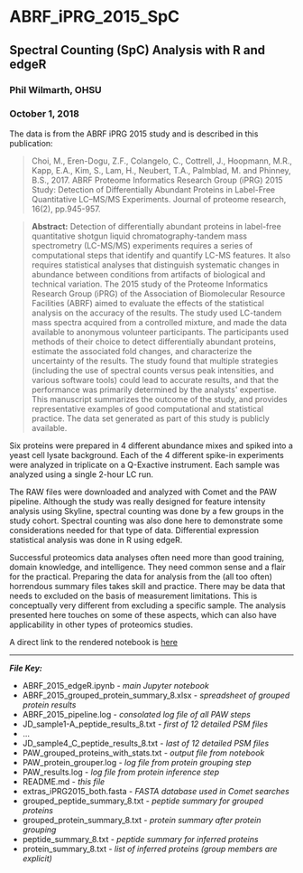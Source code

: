 # ABRF_iPRG_2015_SpC

## Spectral Counting (SpC) Analysis with R and edgeR
### Phil Wilmarth, OHSU
### October 1, 2018

The data is from the ABRF iPRG 2015 study and is described in this publication:

> Choi, M., Eren-Dogu, Z.F., Colangelo, C., Cottrell, J., Hoopmann, M.R., Kapp, E.A., Kim, S., Lam, H., Neubert, T.A., Palmblad, M. and Phinney, B.S., 2017. ABRF Proteome Informatics Research Group (iPRG) 2015 Study: Detection of Differentially Abundant Proteins in Label-Free Quantitative LC–MS/MS Experiments. Journal of proteome research, 16(2), pp.945-957.

> **Abstract:**
Detection of differentially abundant proteins in label-free quantitative shotgun liquid chromatography-tandem mass spectrometry (LC-MS/MS) experiments requires a series of computational steps that identify and quantify LC-MS features. It also requires statistical analyses that distinguish systematic changes in abundance between conditions from artifacts of biological and technical variation. The 2015 study of the Proteome Informatics Research Group (iPRG) of the Association of Biomolecular Resource Facilities (ABRF) aimed to evaluate the effects of the statistical analysis on the accuracy of the results. The study used LC-tandem mass spectra acquired from a controlled mixture, and made the data available to anonymous volunteer participants. The participants used methods of their choice to detect differentially abundant proteins, estimate the associated fold changes, and characterize the uncertainty of the results. The study found that multiple strategies (including the use of spectral counts versus peak intensities, and various software tools) could lead to accurate results, and that the performance was primarily determined by the analysts' expertise. This manuscript summarizes the outcome of the study, and provides representative examples of good computational and statistical practice. The data set generated as part of this study is publicly available.

Six proteins were prepared in 4 different abundance mixes and spiked into a yeast cell lysate background. Each of the 4 different spike-in experiments were analyzed in triplicate on a Q-Exactive instrument. Each sample was analyzed using a single 2-hour LC run.

The RAW files were downloaded and analyzed with Comet and the PAW pipeline. Although the study was really designed for feature intensity analysis using Skyline, spectral counting was done by a few groups in the study cohort. Spectral counting was also done here to demonstrate some considerations needed for that type of data. Differential expression statistical analysis was done in R using edgeR.

Successful proteomics data analyses often need more than good training, domain knowledge, and intelligence. They need common sense and a flair for the practical. Preparing the data for analysis from the (all too often) horrendous summary files takes skill and practice. There may be data that needs to excluded on the basis of measurement limitations. This is conceptually very different from excluding a specific sample. The analysis presented here touches on some of these aspects, which can also have applicability in other types of proteomics studies.

A direct link to the rendered notebook is [here](https://pwilmart.github.io/TMT_analysis_examples/ABRF_2015_edgeR.html)

---

**_File Key:_**
* ABRF_2015_edgeR.ipynb - _main Jupyter notebook_
* ABRF_2015_grouped_protein_summary_8.xlsx - _spreadsheet of grouped protein results_
* ABRF_2015_pipeline.log - _consolated log file of all PAW steps_
* JD_sample1-A_peptide_results_8.txt - _first of 12 detailed PSM files_
* ...
* JD_sample4_C_peptide_results_8.txt - _last of 12 detailed PSM files_
* PAW_grouped_proteins_with_stats.txt - _output file from notebook_
* PAW_protein_grouper.log - _log file from protein grouping step_
* PAW_results.log - _log file from protein inference step_
* README.md - _this file_
* extras_iPRG2015_both.fasta - _FASTA database used in Comet searches_
* grouped_peptide_summary_8.txt - _peptide summary for grouped proteins_
* grouped_protein_summary_8.txt - _protein summary after protein grouping_
* peptide_summary_8.txt - _peptide summary for inferred proteins_
* protein_summary_8.txt - _list of inferred proteins (group members are explicit)_
